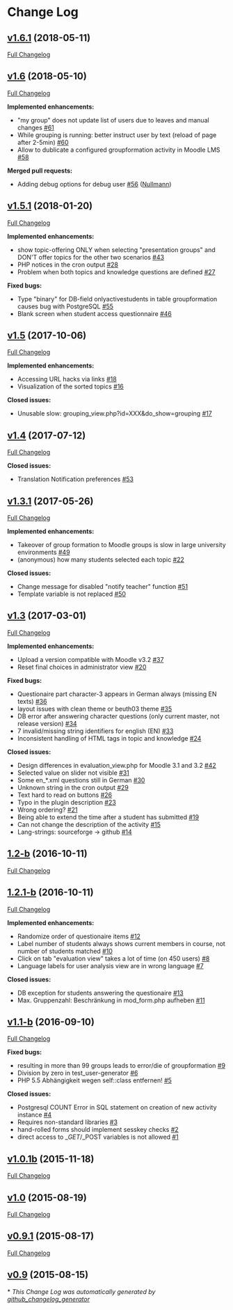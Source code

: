 # Change Log

## [v1.6.1](https://github.com/moodlepeers/moodle-mod_groupformation/tree/v1.6.1) (2018-05-11)
[Full Changelog](https://github.com/moodlepeers/moodle-mod_groupformation/compare/v1.6...v1.6.1)

## [v1.6](https://github.com/moodlepeers/moodle-mod_groupformation/tree/v1.6) (2018-05-10)
[Full Changelog](https://github.com/moodlepeers/moodle-mod_groupformation/compare/v1.5.1...v1.6)

**Implemented enhancements:**

- "my group" does not update list of users due to leaves and manual changes [\#61](https://github.com/moodlepeers/moodle-mod_groupformation/issues/61)
- While grouping is running: better instruct user by text \(reload of page after 2-5min\) [\#60](https://github.com/moodlepeers/moodle-mod_groupformation/issues/60)
- Allow to dublicate a configured groupformation activity in Moodle LMS [\#58](https://github.com/moodlepeers/moodle-mod_groupformation/issues/58)

**Merged pull requests:**

- Adding debug options for debug user [\#56](https://github.com/moodlepeers/moodle-mod_groupformation/pull/56) ([Nullmann](https://github.com/Nullmann))

## [v1.5.1](https://github.com/moodlepeers/moodle-mod_groupformation/tree/v1.5.1) (2018-01-20)
[Full Changelog](https://github.com/moodlepeers/moodle-mod_groupformation/compare/v1.5...v1.5.1)

**Implemented enhancements:**

- show topic-offering ONLY when selecting "presentation groups" and DON'T offer topics for the other two scenarios [\#43](https://github.com/moodlepeers/moodle-mod_groupformation/issues/43)
- PHP notices in the cron output [\#28](https://github.com/moodlepeers/moodle-mod_groupformation/issues/28)
- Problem when both topics and knowledge questions are defined [\#27](https://github.com/moodlepeers/moodle-mod_groupformation/issues/27)

**Fixed bugs:**

- Type "binary" for DB-field onlyactivestudents in table groupformation causes bug with PostgreSQL [\#55](https://github.com/moodlepeers/moodle-mod_groupformation/issues/55)
- Blank screen when student access questionnaire [\#46](https://github.com/moodlepeers/moodle-mod_groupformation/issues/46)

## [v1.5](https://github.com/moodlepeers/moodle-mod_groupformation/tree/v1.5) (2017-10-06)
[Full Changelog](https://github.com/moodlepeers/moodle-mod_groupformation/compare/v1.4...v1.5)

**Implemented enhancements:**

- Accessing URL hacks via links [\#18](https://github.com/moodlepeers/moodle-mod_groupformation/issues/18)
- Visualization of the sorted topics [\#16](https://github.com/moodlepeers/moodle-mod_groupformation/issues/16)

**Closed issues:**

- Unusable slow: grouping\_view.php?id=XXX&do\_show=grouping  [\#17](https://github.com/moodlepeers/moodle-mod_groupformation/issues/17)

## [v1.4](https://github.com/moodlepeers/moodle-mod_groupformation/tree/v1.4) (2017-07-12)
[Full Changelog](https://github.com/moodlepeers/moodle-mod_groupformation/compare/v1.3.1...v1.4)

**Closed issues:**

- Translation Notification preferences [\#53](https://github.com/moodlepeers/moodle-mod_groupformation/issues/53)

## [v1.3.1](https://github.com/moodlepeers/moodle-mod_groupformation/tree/v1.3.1) (2017-05-26)
[Full Changelog](https://github.com/moodlepeers/moodle-mod_groupformation/compare/v1.3...v1.3.1)

**Implemented enhancements:**

- Takeover of group formation to Moodle groups is slow in large university environments [\#49](https://github.com/moodlepeers/moodle-mod_groupformation/issues/49)
- \(anonymous\) how many students selected each topic [\#22](https://github.com/moodlepeers/moodle-mod_groupformation/issues/22)

**Closed issues:**

- Change message for disabled "notify teacher" function  [\#51](https://github.com/moodlepeers/moodle-mod_groupformation/issues/51)
- Template variable is not replaced [\#50](https://github.com/moodlepeers/moodle-mod_groupformation/issues/50)

## [v1.3](https://github.com/moodlepeers/moodle-mod_groupformation/tree/v1.3) (2017-03-01)
[Full Changelog](https://github.com/moodlepeers/moodle-mod_groupformation/compare/1.2-b...v1.3)

**Implemented enhancements:**

- Upload a version compatible with Moodle v3.2 [\#37](https://github.com/moodlepeers/moodle-mod_groupformation/issues/37)
- Reset final choices in administrator view [\#20](https://github.com/moodlepeers/moodle-mod_groupformation/issues/20)

**Fixed bugs:**

- Questionaire part character-3 appears in German always \(missing EN texts\) [\#36](https://github.com/moodlepeers/moodle-mod_groupformation/issues/36)
- layout issues with clean theme or beuth03 theme [\#35](https://github.com/moodlepeers/moodle-mod_groupformation/issues/35)
- DB error after answering character questions \(only current master, not release version\) [\#34](https://github.com/moodlepeers/moodle-mod_groupformation/issues/34)
- 7 invalid/missing string identifiers for english \(EN\) [\#33](https://github.com/moodlepeers/moodle-mod_groupformation/issues/33)
- Inconsistent handling of HTML tags in topic and knowledge [\#24](https://github.com/moodlepeers/moodle-mod_groupformation/issues/24)

**Closed issues:**

- Design differences in evaluation\_view.php for Moodle 3.1 and 3.2 [\#42](https://github.com/moodlepeers/moodle-mod_groupformation/issues/42)
- Selected value on slider not visible [\#31](https://github.com/moodlepeers/moodle-mod_groupformation/issues/31)
- Some en\_\*.xml questions still in German [\#30](https://github.com/moodlepeers/moodle-mod_groupformation/issues/30)
- Unknown string in the cron output [\#29](https://github.com/moodlepeers/moodle-mod_groupformation/issues/29)
- Text hard to read on buttons [\#26](https://github.com/moodlepeers/moodle-mod_groupformation/issues/26)
- Typo in the plugin description  [\#23](https://github.com/moodlepeers/moodle-mod_groupformation/issues/23)
- Wrong ordering? [\#21](https://github.com/moodlepeers/moodle-mod_groupformation/issues/21)
- Being able to extend the time after a student has submitted [\#19](https://github.com/moodlepeers/moodle-mod_groupformation/issues/19)
- Can not change the description of the activity [\#15](https://github.com/moodlepeers/moodle-mod_groupformation/issues/15)
- Lang-strings: sourceforge -\> github [\#14](https://github.com/moodlepeers/moodle-mod_groupformation/issues/14)

## [1.2-b](https://github.com/moodlepeers/moodle-mod_groupformation/tree/1.2-b) (2016-10-11)
[Full Changelog](https://github.com/moodlepeers/moodle-mod_groupformation/compare/1.2.1-b...1.2-b)

## [1.2.1-b](https://github.com/moodlepeers/moodle-mod_groupformation/tree/1.2.1-b) (2016-10-11)
[Full Changelog](https://github.com/moodlepeers/moodle-mod_groupformation/compare/v1.1-b...1.2.1-b)

**Implemented enhancements:**

- Randomize order of questionaire items [\#12](https://github.com/moodlepeers/moodle-mod_groupformation/issues/12)
- Label number of students always shows current members in course, not number of students matched [\#10](https://github.com/moodlepeers/moodle-mod_groupformation/issues/10)
- Click on tab "evaluation view" takes a lot of time \(on 450 users\) [\#8](https://github.com/moodlepeers/moodle-mod_groupformation/issues/8)
- Language labels for user analysis view are in wrong language [\#7](https://github.com/moodlepeers/moodle-mod_groupformation/issues/7)

**Closed issues:**

- DB exception for students answering the questionaire  [\#13](https://github.com/moodlepeers/moodle-mod_groupformation/issues/13)
- Max. Gruppenzahl: Beschränkung in mod\_form.php aufheben [\#11](https://github.com/moodlepeers/moodle-mod_groupformation/issues/11)

## [v1.1-b](https://github.com/moodlepeers/moodle-mod_groupformation/tree/v1.1-b) (2016-09-10)
[Full Changelog](https://github.com/moodlepeers/moodle-mod_groupformation/compare/v1.0.1b...v1.1-b)

**Fixed bugs:**

- resulting in more than 99 groups leads to error/die of groupformation [\#9](https://github.com/moodlepeers/moodle-mod_groupformation/issues/9)
- Division by zero in test\_user-generator [\#6](https://github.com/moodlepeers/moodle-mod_groupformation/issues/6)
- PHP 5.5 Abhängigkeit wegen self::class entfernen! [\#5](https://github.com/moodlepeers/moodle-mod_groupformation/issues/5)

**Closed issues:**

- Postgresql COUNT Error in SQL statement on creation of new activity instance [\#4](https://github.com/moodlepeers/moodle-mod_groupformation/issues/4)
- Requires non-standard libraries [\#3](https://github.com/moodlepeers/moodle-mod_groupformation/issues/3)
- hand-rolled forms should implement sesskey checks [\#2](https://github.com/moodlepeers/moodle-mod_groupformation/issues/2)
- direct access to $\_GET/$\_POST variables is not allowed [\#1](https://github.com/moodlepeers/moodle-mod_groupformation/issues/1)

## [v1.0.1b](https://github.com/moodlepeers/moodle-mod_groupformation/tree/v1.0.1b) (2015-11-18)
[Full Changelog](https://github.com/moodlepeers/moodle-mod_groupformation/compare/v1.0...v1.0.1b)

## [v1.0](https://github.com/moodlepeers/moodle-mod_groupformation/tree/v1.0) (2015-08-19)
[Full Changelog](https://github.com/moodlepeers/moodle-mod_groupformation/compare/v0.9.1...v1.0)

## [v0.9.1](https://github.com/moodlepeers/moodle-mod_groupformation/tree/v0.9.1) (2015-08-17)
[Full Changelog](https://github.com/moodlepeers/moodle-mod_groupformation/compare/v0.9...v0.9.1)

## [v0.9](https://github.com/moodlepeers/moodle-mod_groupformation/tree/v0.9) (2015-08-15)


\* *This Change Log was automatically generated by [github_changelog_generator](https://github.com/skywinder/Github-Changelog-Generator)*